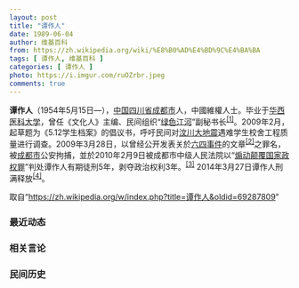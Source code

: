 ```yaml
---
layout: post
title: "谭作人"
date: 1989-06-04
author: 维基百科
from: https://zh.wikipedia.org/wiki/%E8%B0%AD%E4%BD%9C%E4%BA%BA
tags: [ 谭作人, 维基百科 ]
categories: [ 谭作人 ]
photo: https://i.imgur.com/ruOZrbr.jpeg
comments: true
---
```

<div class="mw-parser-output">


<p><b>谭作人</b>（1954年5月15日<span class="useeditintro" title="Template:BLP editintro">—</span>），<a href="/wiki/%E4%B8%AD%E5%8D%8E%E4%BA%BA%E6%B0%91%E5%85%B1%E5%92%8C%E5%9B%BD" title="中华人民共和国">中国</a><a href="/wiki/%E5%9B%9B%E5%B7%9D%E7%9C%81" title="四川省">四川省</a><a href="/wiki/%E6%88%90%E9%83%BD%E5%B8%82" title="成都市">成都市</a>人，中國維權人士。毕业于<a href="/wiki/%E5%8D%8E%E8%A5%BF%E5%8C%BB%E7%A7%91%E5%A4%A7%E5%AD%A6" class="mw-redirect" title="华西医科大学">华西医科大学</a>，曾任《文化人》主编、民间组织“<a href="/w/index.php?title=%E7%BB%BF%E8%89%B2%E6%B1%9F%E6%B2%B3&amp;action=edit&amp;redlink=1" class="new" title="绿色江河（页面不存在）">绿色江河</a>”副秘书长<sup id="cite_ref-green_1-0" class="reference"><a href="#cite_note-green-1">[1]</a></sup>。2009年2月，起草题为《5.12学生档案》的倡议书，呼吁民间对<a href="/wiki/%E6%B1%B6%E5%B7%9D%E5%A4%A7%E5%9C%B0%E9%9C%87" title="汶川大地震">汶川大地震</a>遇难学生校舍工程质量进行调查。2009年3月28日，以曾经公开发表关於<a href="/wiki/%E5%85%AD%E5%9B%9B%E4%BA%8B%E4%BB%B6" title="六四事件">六四事件</a>的文章<sup id="cite_ref-diary_2-0" class="reference"><a href="#cite_note-diary-2">[2]</a></sup>之罪名，被<a href="/wiki/%E6%88%90%E9%83%BD%E5%B8%82" title="成都市">成都市</a>公安拘捕，並於2010年2月9日被成都市中级人民法院以“<a href="/wiki/%E7%85%BD%E5%8A%A8%E9%A2%A0%E8%A6%86%E5%9B%BD%E5%AE%B6%E6%94%BF%E6%9D%83%E7%BD%AA" title="煽动颠覆国家政权罪">煽动颠覆国家政权罪</a>”判处谭作人有期徒刑5年，剥夺政治权利3年。<sup id="cite_ref-3" class="reference"><a href="#cite_note-3">[3]</a></sup> 2014年3月27日谭作人刑满释放<sup id="cite_ref-4" class="reference"><a href="#cite_note-4">[4]</a></sup>。
</p>
</div><!--esi <esi:include src="/esitest-fa8a495983347898/content" /> --><noscript><img src="//zh.wikipedia.org/wiki/Special:CentralAutoLogin/start?type=1x1" alt="" title="" width="1" height="1" style="border: none; position: absolute;"></noscript>
<div class="printfooter" data-nosnippet="">取自“<a dir="ltr" href="https://zh.wikipedia.org/w/index.php?title=谭作人&amp;oldid=69287809">https://zh.wikipedia.org/w/index.php?title=谭作人&amp;oldid=69287809</a>”</div><div id="recent-news"><h3>最近动态</h3><ul></ul></div><div id="open-opinion"><h3>相关言论</h3><ul></ul></div><div id="mjls-record"><h3>民间历史</h3><ul></ul></div>